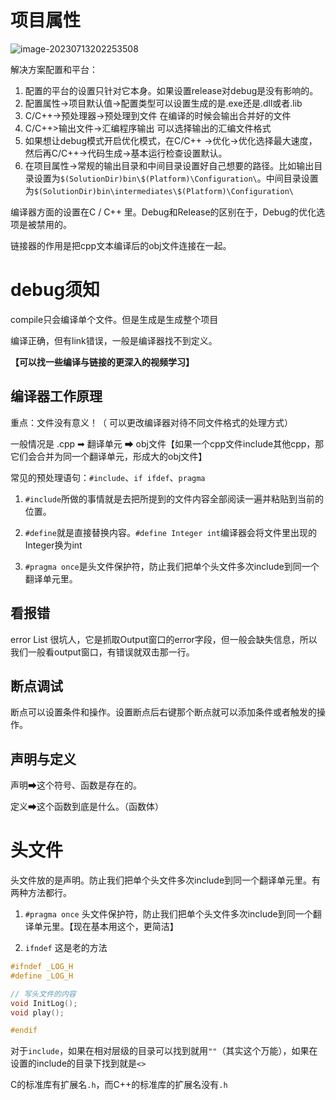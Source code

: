 # 项目属性

![image-20230713202253508](C:\Users\lanwei\AppData\Roaming\Typora\typora-user-images\image-20230713202253508.png)

解决方案配置和平台：

1. 配置的平台的设置只针对它本身。如果设置release对debug是没有影响的。
2. 配置属性->项目默认值->配置类型可以设置生成的是.exe还是.dll或者.lib
3. C/C++->预处理器->预处理到文件 在编译的时候会输出合并好的文件
4. C/C++>输出文件->汇编程序输出 可以选择输出的汇编文件格式
5. 如果想让debug模式开启优化模式，在C/C++ ->优化->优化选择最大速度，然后再C/C++->代码生成->基本运行检查设置默认。
6. 在项目属性->常规的输出目录和中间目录设置好自己想要的路径。比如输出目录设置为`$(SolutionDir)bin\$(Platform)\Configuration\`。中间目录设置为`$(SolutionDir)bin\intermediates\$(Platform)\Configuration\`



编译器方面的设置在C / C++ 里。Debug和Release的区别在于，Debug的优化选项是被禁用的。

链接器的作用是把cpp文本编译后的obj文件连接在一起。





# debug须知

compile只会编译单个文件。但是生成是生成整个项目

编译正确，但有link错误，一般是编译器找不到定义。

**【可以找一些编译与链接的更深入的视频学习】**



## 编译器工作原理

重点：文件没有意义！（ 可以更改编译器对待不同文件格式的处理方式）

一般情况是  .cpp ➡ 翻译单元 ➡ obj文件【如果一个cpp文件include其他cpp，那它们会合并为同一个翻译单元，形成大的obj文件】



常见的预处理语句：`#include`、`if ifdef`、`pragma`

1. `#include`所做的事情就是去把所提到的文件内容全部阅读一遍并粘贴到当前的位置。

2. `#define`就是直接替换内容。`#define Integer int`编译器会将文件里出现的Integer换为int

3. `#pragma once`是头文件保护符，防止我们把单个头文件多次include到同一个翻译单元里。

   

## 看报错

error List 很坑人，它是抓取Output窗口的error字段，但一般会缺失信息，所以我们一般看output窗口，有错误就双击那一行。



## 断点调试

断点可以设置条件和操作。设置断点后右键那个断点就可以添加条件或者触发的操作。



## 声明与定义

声明➡这个符号、函数是存在的。

定义➡这个函数到底是什么。（函数体）



# 头文件

头文件放的是声明。防止我们把单个头文件多次include到同一个翻译单元里。有两种方法都行。

1. `#pragma once`    头文件保护符，防止我们把单个头文件多次include到同一个翻译单元里。【现在基本用这个，更简洁】

2.  `ifndef`  这是老的方法

```c++
#ifndef _LOG_H
#define _LOG_H

// 写头文件的内容
void InitLog(); 
void play();

#endif
```



对于`include`，如果在相对层级的目录可以找到就用`""`（其实这个万能），如果在设置的include的目录下找到就是`<>`

C的标准库有扩展名`.h`，而C++的标准库的扩展名没有`.h`
